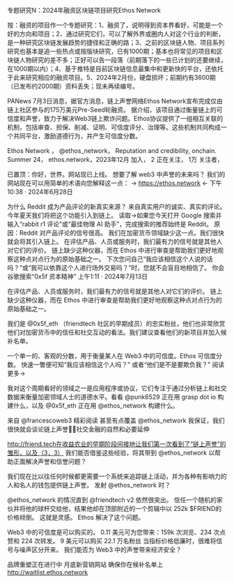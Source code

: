 专题研究N：2024年融资区块链项目研究Ethos Network

按：融资的项目作一个专题研究：1、融资了，说明得到资本界看好，可能是一个好的方向和项目；2、通过研究它们，可以了解外界或圈内人对这个行业的判断，是一种研究区块链发展趋势的捷径和正确的路；3、之前的区块链人物、项目系列研究也基本是追一些热点或按版块研究，已有1000期；基本也将常见的项目和区块链人物研究的差不多；正好可以告一段落（前期落下的一些已计划的还要继续，在1000期以内）；4、基于推特是目前区块链信息最集中和更新快的平台，还依托于此来研究相应的融资项目。5、2024年2月份，硬盘损坏；前期约有3600期（已发布约2000期）资料丢失；现未再续编号。

PANews 7月3日消息，据官方消息，链上声誉网络Ethos Network宣布完成仅由链上社区参与的175万美元Pre-Seed轮融资。
据介绍，该项目通过衡量链上的可信度和声誉，致力于解决Web3链上欺诈问题。Ethos协议提供了一组相互关联的机制，包括审查、担保、削减、证明、可信度评分、治理等。这些机制共同构成一个共同平台，激励道德行为，并产生可信度分数。

Ethos Network
，
@ethos_network，
Reputation and credibility, onchain.
Summer 24，
ethos.network，2023年12月 加入，
2 正在关注，
1万 关注者，


已置顶：你好，世界。网站现已上线。
想要了解 web3 中声誉的未来吗？
我们的网站现在可以用简单的术语向您解释这一点：
→ https://ethos.network ←
下午10:38 · 2024年6月28日

为什么 Reddit 成为产品评论的新真实来源？
来自真实用户的诚实、真实的评论。
今年夏天我们将把这个功能引入到链上。
读取→如果您今天打开 Google 搜索并输入“rabbit r1 评论”或“最佳物理 AI 助手”，完成搜索的推荐始终是 Reddit。
原因：Reddit 对产品评论的信号很高。
我们在加密货币领域缺少这一点。我们很快就会将其引入链上。
在评估产品、人员或服务时，我们最有力的信号就是其他人对它们的评价。
链上缺少这种仪器，而在 Ethos 中进行审查是帮助我们更好地观察这种点对点行为的原始基础之一。
下次您问自己“我应该相信这个人说的话吗？”或“我可以依靠这个人进行场外交易吗？”时，您就不会盲目地相信了。
你会谷歌搜索“0x5f 资本精神”
上午1:11 · 2024年7月13日

在评估产品、人员或服务时，我们最有力的信号就是其他人对它们的评价。
链上缺少这种仪器，而在 Ethos 中进行审查是帮助我们更好地观察这种点对点行为的原始基础之一。

我们是
@0x5f_eth
 （friendtech 社区的早期成员）的忠实粉丝，他们也非常欣赏他们对加密货币中的信任和社交互动的看法。我们建议查看他们的新项目并加入候补名单。

一个单一的、客观的分数，用于衡量某人在 Web3 中的可信度。Ethos 可信度分数。
快速一瞥便可知“我应该相信这个人吗？”
或者“他们是不是要欺负我？”
阅读更多→

我对这个周期看好的领域之一是应用程序或协议，它们专注于通过分析链上和社交数据来衡量加密领域人士的道德水平。看看
@punk6529
正在用 grasp dot io 构建什么，以及
@0x5f_eth
正在用
@ethos_network
构建什么。

来自
@francescoweb3
精彩阅读
甚至有点覆盖
@ethos_network
我保证，我们很快就会谈论链上声誉😤😤社交金融的自然和必要延伸

http://friend.tech在收益农业的早期阶段间接地让我们第一次看到了“链上声誉”的雏形，以及（3，3）
我们能否借鉴这些经验，将其带到
@ethos_network
以帮助正面解决声誉和信誉问题？

我们现在比以往任何时候都更需要一个系统来追踪链上活动，并为各种有影响力的人和名人的钱包提供链上声誉。
发射
@ethos_network
时？

@ethos_network
的情况直到
@friendtech
 v2 依然很突出。
信任一个随机的家伙并将他的球杆交给他，结果他却在顶部附近的一个剪辑中以 252k $FRIEND的价格倾倒。
这就是灵感。
Ethos 解决了这个问题。

Web3 中的可信度是可以购买的。
0.11 美元可为您带来：159k 次浏览、234 次点赞和 224 次转发。
9 美元可以购买 22.1 万名粉丝
当指标价格低廉时，很难将信号与噪声区分开来。
我们能否为 Web3 中的声誉带来经济安全？

品牌重塑正在进行中
月底新营销网站
确保你在候补名单上
http://waitlist.ethos.network